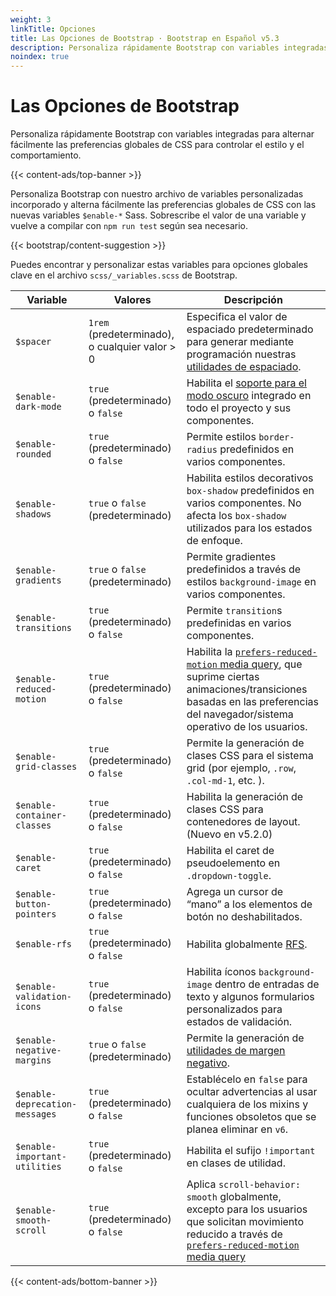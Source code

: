 ```yaml
---
weight: 3
linkTitle: Opciones
title: Las Opciones de Bootstrap · Bootstrap en Español v5.3
description: Personaliza rápidamente Bootstrap con variables integradas para alternar fácilmente las preferencias globales de CSS para controlar el estilo y el comportamiento.
noindex: true
---
```


# Las Opciones de Bootstrap

Personaliza rápidamente Bootstrap con variables integradas para alternar fácilmente las preferencias globales de CSS para controlar el estilo y el comportamiento.

{{< content-ads/top-banner >}}

Personaliza Bootstrap con nuestro archivo de variables personalizadas incorporado y alterna fácilmente las preferencias globales de CSS con las nuevas variables `$enable-*` Sass. Sobrescribe el valor de una variable y vuelve a compilar con `npm run test` según sea necesario.

{{< bootstrap/content-suggestion >}}

Puedes encontrar y personalizar estas variables para opciones globales clave en el archivo `scss/_variables.scss` de Bootstrap.

| Variable                       | Valores                                        | Descripción                                                                                                                                                                                                                                 |
| ------------------------------ | ---------------------------------------------- | ------------------------------------------------------------------------------------------------------------------------------------------------------------------------------------------------------------------------------------------- |
| `$spacer`                      | `1rem` (predeterminado), o cualquier valor > 0 | Especifica el valor de espaciado predeterminado para generar mediante programación nuestras [utilidades de espaciado](/bootstrap/5.3/utilities/spacing).                                                                                    |
| `$enable-dark-mode`            | `true` (predeterminado) o `false`              | Habilita el [soporte para el modo oscuro](/bootstrap/5.3/customize/color-modes/#dark-mode) integrado en todo el proyecto y sus componentes.                                                                                                 |
| `$enable-rounded`              | `true` (predeterminado) o `false`              | Permite estilos `border-radius` predefinidos en varios componentes.                                                                                                                                                                         |
| `$enable-shadows`              | `true` o `false` (predeterminado)              | Habilita estilos decorativos `box-shadow` predefinidos en varios componentes. No afecta los `box-shadow` utilizados para los estados de enfoque.                                                                                            |
| `$enable-gradients`            | `true` o `false` (predeterminado)              | Permite gradientes predefinidos a través de estilos `background-image` en varios componentes.                                                                                                                                               |
| `$enable-transitions`          | `true` (predeterminado) o `false`              | Permite `transition`s predefinidas en varios componentes.                                                                                                                                                                                   |
| `$enable-reduced-motion`       | `true` (predeterminado) o `false`              | Habilita la [`prefers-reduced-motion` media query](/bootstrap/5.3/getting-started/accessibility/#reduced-motion), que suprime ciertas animaciones/transiciones basadas en las preferencias del navegador/sistema operativo de los usuarios. |
| `$enable-grid-classes`         | `true` (predeterminado) o `false`              | Permite la generación de clases CSS para el sistema grid (por ejemplo, `.row`, `.col-md-1`, etc. ).                                                                                                                                         |
| `$enable-container-classes`    | `true` (predeterminado) o `false`              | Habilita la generación de clases CSS para contenedores de layout. (Nuevo en v5.2.0)                                                                                                                                                         |
| `$enable-caret`                | `true` (predeterminado) o `false`              | Habilita el caret de pseudoelemento en `.dropdown-toggle`.                                                                                                                                                                                  |
| `$enable-button-pointers`      | `true` (predeterminado) o `false`              | Agrega un cursor de “mano” a los elementos de botón no deshabilitados.                                                                                                                                                                      |
| `$enable-rfs`                  | `true` (predeterminado) o `false`              | Habilita globalmente [RFS](/bootstrap/5.3/getting-started/rfs).                                                                                                                                                                             |
| `$enable-validation-icons`     | `true` (predeterminado) o `false`              | Habilita íconos `background-image` dentro de entradas de texto y algunos formularios personalizados para estados de validación.                                                                                                             |
| `$enable-negative-margins`     | `true` o `false` (predeterminado)              | Permite la generación de [utilidades de margen negativo](/bootstrap/5.3/utilities/spacing/#negative-margin).                                                                                                                                |
| `$enable-deprecation-messages` | `true` (predeterminado) o `false`              | Establécelo en `false` para ocultar advertencias al usar cualquiera de los mixins y funciones obsoletos que se planea eliminar en `v6`.                                                                                                     |
| `$enable-important-utilities`  | `true` (predeterminado) o `false`              | Habilita el sufijo `!important` en clases de utilidad.                                                                                                                                                                                      |
| `$enable-smooth-scroll`        | `true` (predeterminado) o `false`              | Aplica `scroll-behavior: smooth` globalmente, excepto para los usuarios que solicitan movimiento reducido a través de [`prefers-reduced-motion` media query](/bootstrap/5.3/getting-started/accessibility/#reduced-motion)                  |

{{< content-ads/bottom-banner >}}